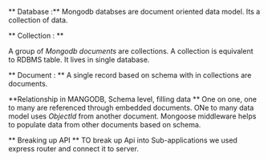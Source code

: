 ** Database :** 
Mongodb databses are document oriented data model. Its a collection of data.

** Collection : **

A group of _Mongodb documents_ are collections. A collection is equivalent to RDBMS table. It lives in single database. 

** Document : **
A single record based on schema with in collections are documents.

**Relationship in MANGODB, Schema level, filling data **
One on one, one to many are referenced through embedded documents. ONe to many data model uses _ObjectId_ from another document. Mongoose middleware helps to populate data from other documents based on schema.


** Breaking up API **
TO break up Api into Sub-applications we used express router and connect it to server. 




